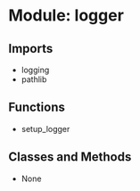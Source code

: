 # Module: logger

## Imports

- logging
- pathlib

## Functions

- setup_logger

## Classes and Methods

- None